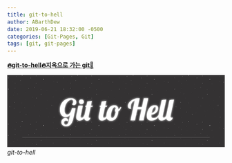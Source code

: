 ```yaml
---
title: git-to-hell
author: ABarthDew
date: 2019-06-21 18:32:00 -0500
categories: [Git-Pages, Git]
tags: [git, git-pages]
---
```


[**🔥git-to-hell🔥지옥으로 가는 git🌟**](https://abarthdew.github.io/git-to-hell/)

![git-to-hell](assets/img/git/git-to-hell.PNG)
_git-to-hell_
